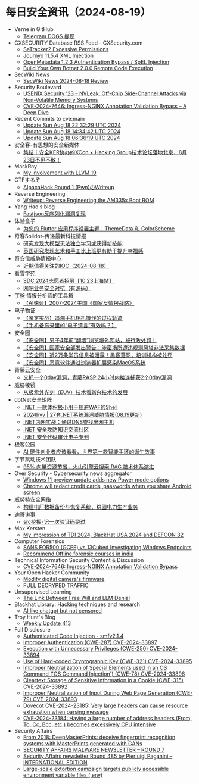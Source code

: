 # 每日安全资讯（2024-08-19）

- Verne in GitHub
  - [Telegram DOGS 提现](https://blog.einverne.info/post/2024/08/telegram-dogs-token.html)
- CXSECURITY Database RSS Feed - CXSecurity.com
  - [SeTracker2 Excessive Permissions](https://cxsecurity.com/issue/WLB-2024080027)
  - [Journyx 11.5.4 XML Injection](https://cxsecurity.com/issue/WLB-2024080026)
  - [OpenMetadata 1.2.3 Authentication Bypass / SpEL Injection](https://cxsecurity.com/issue/WLB-2024080025)
  - [Build Your Own Botnet 2.0.0 Remote Code Execution](https://cxsecurity.com/issue/WLB-2024080024)
- SecWiki News
  - [SecWiki News 2024-08-18 Review](http://www.sec-wiki.com/?2024-08-18)
- Security Boulevard
  - [USENIX Security ’23 – NVLeak: Off-Chip Side-Channel Attacks via Non-Volatile Memory Systems](https://securityboulevard.com/2024/08/usenix-security-23-nvleak-off-chip-side-channel-attacks-via-non-volatile-memory-systems/)
  - [CVE-2024-7646: Ingress-NGINX Annotation Validation Bypass – A Deep Dive](https://securityboulevard.com/2024/08/cve-2024-7646-ingress-nginx-annotation-validation-bypass-a-deep-dive/)
- Recent Commits to cve:main
  - [Update Sun Aug 18 22:32:29 UTC 2024](https://github.com/trickest/cve/commit/b425ba0b31b86b9ea7fefd833e88707d338d60ef)
  - [Update Sun Aug 18 14:34:42 UTC 2024](https://github.com/trickest/cve/commit/34679f4693fd0982bcae28e170e809af1146e808)
  - [Update Sun Aug 18 06:36:19 UTC 2024](https://github.com/trickest/cve/commit/99889b82ca58811785940deee7ceec9cf1f4e668)
- 安全客-有思想的安全新媒体
  - [集结｜安全KER协办的XCon × Hacking Group技术论坛落地北京，8月23日不见不散！](https://www.anquanke.com/post/id/299233)
- MaskRay
  - [My involvement with LLVM 19](https://maskray.me/blog/2024-08-18-my-involvement-with-llvm-19)
- CTFするぞ
  - [AlpacaHack Round 1 (Pwn)のWriteup](https://ptr-yudai.hatenablog.com/entry/2024/08/19/035647)
- Reverse Engineering
  - [Writeup: Reverse Engineering the AM335x Boot ROM](https://www.reddit.com/r/ReverseEngineering/comments/1evk0ht/writeup_reverse_engineering_the_am335x_boot_rom/)
- Yang Hao's blog
  - [Fastjson反序列化漏洞复现](https://yanghaoi.github.io/2024/08/18/fastjson-lou-dong-chang-jian-wa-jue-he-li-yong-fang-fa/)
- 体验盒子
  - [为您的 Flutter 应用程序设置主题：ThemeData 和 ColorScheme](https://www.uedbox.com/post/69692/)
- 奇客Solidot–传递最新科技情报
  - [研究发现大模型无法独立学习或获得新技能](https://www.solidot.org/story?sid=79009)
  - [英国研究发现艺术和手工比上班更有助于提升幸福感](https://www.solidot.org/story?sid=79008)
- 奇安信威胁情报中心
  - [近期值得关注的IOC（2024-08-18）](https://mp.weixin.qq.com/s?__biz=MzI2MDc2MDA4OA==&mid=2247511594&idx=1&sn=ed1eb6efb5f7365dad382b77105a4af7&chksm=ea66595ddd11d04b8a55e638758551dc930d6565748184ffbbd364b2a230e73c6d76e4445480&scene=58&subscene=0#rd)
- 看雪学苑
  - [SDC 2024志愿者招募【10.23上海站】](https://mp.weixin.qq.com/s?__biz=MjM5NTc2MDYxMw==&mid=2458568561&idx=1&sn=1a1eb7e5eda39d64d12aa2509d3c2139&chksm=b18df7fb86fa7eedea574bb2bf904bc4eee6c7918de4097f798b7bc37688730c2a080406b283&scene=58&subscene=0#rd)
  - [网吧业务安全对抗（有源码）](https://mp.weixin.qq.com/s?__biz=MjM5NTc2MDYxMw==&mid=2458568561&idx=2&sn=c080ace24da89b4bec4d66a9364ee9d8&chksm=b18df7fb86fa7eedf4a5fa6272ba429af3282e53d58e459404f69c64c024c60d9b9f2273d5b4&scene=58&subscene=0#rd)
- 丁爸 情报分析师的工具箱
  - [【AI速读】2007-2024美国《国家反情报战略》](https://mp.weixin.qq.com/s?__biz=MzI2MTE0NTE3Mw==&mid=2651145683&idx=1&sn=b8ac40609d56eedba05122f91e93616d&chksm=f1af32e9c6d8bbff3760daaa080ea4cc0c111384aae8b9cf432758b70b9cbcb8e855c41036ec&scene=58&subscene=0#rd)
- 电子物证
  - [【鉴定实战】追溯手机相机操作的过程轨迹](https://mp.weixin.qq.com/s?__biz=MzAwNDcwMDgzMA==&mid=2651047769&idx=1&sn=ce4e05292222e1ea839b3f0e9a0d2cbf&chksm=80d088a8b7a701be9b9ecfcb1d4f549ced1e7bd5291f1b2d8520c8e897b21b9f558e73c0b244&scene=58&subscene=0#rd)
  - [【手机备忘录里的“电子遗言”有效吗？】](https://mp.weixin.qq.com/s?__biz=MzAwNDcwMDgzMA==&mid=2651047769&idx=2&sn=cb48a1341095f699a66813360624ee7f&chksm=80d088a8b7a701be5ef4b30ab0e19e7c2f3f814381a5d523c70ac43441bc9360f11e660f029e&scene=58&subscene=0#rd)
- 安全圈
  - [【安全圈】男子4年前“翻墙”浏览境外网站，被行政处罚！](https://mp.weixin.qq.com/s?__biz=MzIzMzE4NDU1OQ==&mid=2652063701&idx=1&sn=20e0955168f6761a404b3a485ada0c36&chksm=f36e6b95c419e28388b95da891575dbf1c30f130a945c8001e7fd3e5f301f0eabd20602e16c5&scene=58&subscene=0#rd)
  - [【安全圈】国家安全部发出警告：涉密场所遭违规测风塔非法采集数据](https://mp.weixin.qq.com/s?__biz=MzIzMzE4NDU1OQ==&mid=2652063701&idx=2&sn=9fed4dbd8ceabd5be2316acaeb6eda78&chksm=f36e6b95c419e283c6a2440ebf60a332828ed06141baec3e00bac1d3aabc084a1f206d0be247&scene=58&subscene=0#rd)
  - [【安全圈】近2万条学员信息被泄露！黑客落网，培训机构被处罚](https://mp.weixin.qq.com/s?__biz=MzIzMzE4NDU1OQ==&mid=2652063701&idx=3&sn=52f8a63c2be3c0a5643d797c6120d8ed&chksm=f36e6b95c419e283d2a539961326bf7f08c9c5a8caf3d69f0a37d545f27840f201935eb36022&scene=58&subscene=0#rd)
  - [【安全圈】恶意软件通过浏览器扩展感染MacOS系统](https://mp.weixin.qq.com/s?__biz=MzIzMzE4NDU1OQ==&mid=2652063701&idx=4&sn=a98cdc63788f23f1569836debe647dfe&chksm=f36e6b95c419e28390ca7503c9e7efe8480403bb43ff6d9932191e274eecb1137c0e8880c794&scene=58&subscene=0#rd)
- 青藤云安全
  - [又抓一个0day漏洞，青藤RASP 24小时内接连捕获2个0day漏洞](https://mp.weixin.qq.com/s?__biz=MzAwNDE4Mzc1NA==&mid=2650849376&idx=1&sn=5a9dc5cebd3ae6658b6efd2b3daba0f9&chksm=80dba3c5b7ac2ad3fef83923726eb1718ff745d6cc2dd192c6b90afb4a368cfed10ae7ed03fe&scene=58&subscene=0#rd)
- 威胁棱镜
  - [从极紫外光刻（EUV）技术看新兴技术的发展](https://mp.weixin.qq.com/s?__biz=MzkyMzE5ODExNQ==&mid=2247487336&idx=1&sn=ad5809a52a6d0ecc202720e25c8e9c90&chksm=c1e9f8a4f69e71b29166b36b3c7938bb71a1086c3c5e83e0707e897ad4a20c0559b3abee8f08&scene=58&subscene=0#rd)
- dotNet安全矩阵
  - [.NET 一款体积极小用于规避WAF的Shell](https://mp.weixin.qq.com/s?__biz=MzUyOTc3NTQ5MA==&mid=2247494604&idx=1&sn=4a1de497a6058e7188565bb86647d7e7&chksm=fa594521cd2ecc37656391d7bf00923f3f22d90a234d8c208246544977081703857d31087f99&scene=58&subscene=0#rd)
  - [2024hvv | 27套.NET系统漏洞威胁情报(08.19更新)](https://mp.weixin.qq.com/s?__biz=MzUyOTc3NTQ5MA==&mid=2247494604&idx=2&sn=dcca5c065c8c46ca17d30e6774668839&chksm=fa594521cd2ecc37498e06b29813754252b557c48e63d9c1e2c765a5f92d02b132158e9dbb71&scene=58&subscene=0#rd)
  - [.NET内网实战：通过DNS查找出网主机](https://mp.weixin.qq.com/s?__biz=MzUyOTc3NTQ5MA==&mid=2247494578&idx=1&sn=0572accb54dd6b78c7c8268ddea4d6ad&chksm=fa59455fcd2ecc49278427a26782c9312d8130902f41ae4cecae365735dd79a44b0511f73741&scene=58&subscene=0#rd)
  - [.NET 安全攻防知识交流社区](https://mp.weixin.qq.com/s?__biz=MzUyOTc3NTQ5MA==&mid=2247494578&idx=2&sn=de779bb493d3303a5a84673cf356c1bb&chksm=fa59455fcd2ecc498705eb5400453c5f3dcb3760fc609cca69682b15f06299acf452cfe35454&scene=58&subscene=0#rd)
  - [.NET 安全代码审计电子专刊](https://mp.weixin.qq.com/s?__biz=MzUyOTc3NTQ5MA==&mid=2247494578&idx=3&sn=57d669770f5155ae37e2dfaca0c251dd&chksm=fa59455fcd2ecc49151350ee660740b56489a2013ed20e8ad74a167b0e70eea628c7ffd3e62d&scene=58&subscene=0#rd)
- 极客公园
  - [AI 硬件创业者应该看看，世界第一款智能手环的诞生故事](https://mp.weixin.qq.com/s?__biz=MTMwNDMwODQ0MQ==&mid=2653051726&idx=1&sn=eac93d4a78be0c4fbd47c36a22236155&chksm=7e5726f84920afeedfef3dd5c23c129c83f2aa814ba67cc7e754e03e97963d695ca16e332068&scene=58&subscene=0#rd)
- 字节跳动技术团队
  - [95% 向量资源节省，火山引擎云搜索 RAG 技术体系演进](https://mp.weixin.qq.com/s?__biz=MzI1MzYzMjE0MQ==&mid=2247508894&idx=1&sn=ba475fc13fd3c17d16e58e9c49e40bb6&chksm=e9d3687cdea4e16a0775b6672319e6606dd242eb60983cc9b1c076eda78fc614132fa1ca49b7&scene=58&subscene=0#rd)
- Over Security - Cybersecurity news aggregator
  - [Windows 11 preview update adds new Power mode options](https://www.bleepingcomputer.com/news/microsoft/windows-11-preview-update-adds-new-power-mode-options/)
  - [Chrome will redact credit cards, passwords when you share Android screen](https://www.bleepingcomputer.com/news/google/chrome-will-redact-credit-cards-passwords-when-you-share-android-screen/)
- 威努特安全网络
  - [构建电厂数据备份与恢复系统，稳固电力生产业务](https://mp.weixin.qq.com/s?__biz=MzAwNTgyODU3NQ==&mid=2651125716&idx=1&sn=c929fe259249b77886bc78008cfe6bf2&chksm=80e6ed64b7916472a179bf8413a910016c50607947fe027a18af8fc89d7d6c10d98a7b5f25c3&scene=58&subscene=0#rd)
- 迪哥讲事
  - [src挖掘-记一次验证码绕过](https://mp.weixin.qq.com/s?__biz=MzIzMTIzNTM0MA==&mid=2247495542&idx=1&sn=11cabaee116caf66c11aa1293820363d&chksm=e8a5e515dfd26c037bd62869be929976cf8726fc9d15951760e808d318fb2b85975542ab9a99&scene=58&subscene=0#rd)
- Max Kersten
  - [My impression of TDI 2024, BlackHat USA 2024 and DEFCON 32](https://maxkersten.nl/2024/08/18/my-impression-of-tdi-2024-blackhat-usa-2024-and-defcon-32/)
- Computer Forensics
  - [SANS FOR500 (GCFE) vs 13Cubed Investigating Windows Endpoints](https://www.reddit.com/r/computerforensics/comments/1evlmr0/sans_for500_gcfe_vs_13cubed_investigating_windows/)
  - [Recommend Offline forensic courses in india](https://www.reddit.com/r/computerforensics/comments/1ev470b/recommend_offline_forensic_courses_in_india/)
- Technical Information Security Content & Discussion
  - [CVE-2024-7646: Ingress-NGINX Annotation Validation Bypass](https://www.reddit.com/r/netsec/comments/1evc7uq/cve20247646_ingressnginx_annotation_validation/)
- Your Open Hacker Community
  - [Modify digital camera's firmware](https://www.reddit.com/r/HowToHack/comments/1euw6d3/modify_digital_cameras_firmware/)
  - [FULL DECRYPED TRAFFIC](https://www.reddit.com/r/HowToHack/comments/1ev7aii/full_decryped_traffic/)
- Unsupervised Learning
  - [The Link Between Free Will and LLM Denial](https://danielmiessler.com/p/free-will-llms)
- Blackhat Library: Hacking techniques and research
  - [AI like chatgpt but not censored](https://www.reddit.com/r/blackhat/comments/1evftl0/ai_like_chatgpt_but_not_censored/)
- Troy Hunt's Blog
  - [Weekly Update 413](https://www.troyhunt.com/weekly-update-413/)
- Full Disclosure
  - [Authenticated Code Injection - smfv2.1.4](https://seclists.org/fulldisclosure/2024/Aug/25)
  - [Improper Authentication (CWE-287) CVE-2024-33897](https://seclists.org/fulldisclosure/2024/Aug/24)
  - [Execution with Unnecessary Privileges (CWE-250) CVE-2024-33894](https://seclists.org/fulldisclosure/2024/Aug/23)
  - [Use of Hard-coded Cryptographic Key (CWE-321) CVE-2024-33895](https://seclists.org/fulldisclosure/2024/Aug/22)
  - [Improper Neutralization of Special Elements used in an OS Command ('OS Command Injection') (CWE-78) CVE-2024-33896](https://seclists.org/fulldisclosure/2024/Aug/21)
  - [Cleartext Storage of Sensitive Information in a Cookie (CWE-315) CVE-2024-33892](https://seclists.org/fulldisclosure/2024/Aug/20)
  - [Improper Neutralization of Input During Web Page Generation (CWE-79) CVE-2024-33893](https://seclists.org/fulldisclosure/2024/Aug/19)
  - [Dovecot CVE-2024-23185: Very large headers can cause resource exhaustion when parsing message](https://seclists.org/fulldisclosure/2024/Aug/18)
  - [CVE-2024-23184: Having a large number of address headers (From, To, Cc, Bcc, etc.) becomes excessively CPU intensive](https://seclists.org/fulldisclosure/2024/Aug/17)
- Security Affairs
  - [From 2018: DeepMasterPrints: deceive fingerprint recognition systems with MasterPrints generated with GANs](https://securityaffairs.com/167219/hacking/deepmasterprints-deceive-fingerprint-recognition-systems-with-masterprints.html)
  - [SECURITY AFFAIRS MALWARE NEWSLETTER – ROUND 7](https://securityaffairs.com/167213/malware/security-affairs-malware-newsletter-round-7.html)
  - [Security Affairs newsletter Round 485 by Pierluigi Paganini – INTERNATIONAL EDITION](https://securityaffairs.com/167207/breaking-news/security-affairs-newsletter-round-485-by-pierluigi-paganini-international-edition.html)
  - [Large-scale extortion campaign targets publicly accessible environment variable files (.env)](https://securityaffairs.com/167180/cyber-crime/extortion-campaign-environment-variable-files.html)
